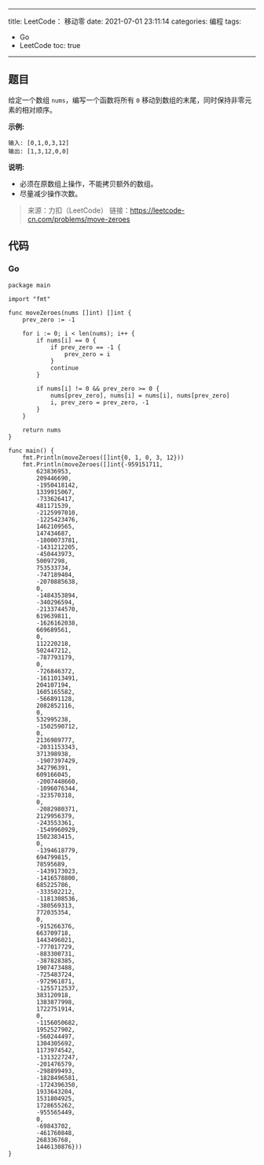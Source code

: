 ----
title: LeetCode： 移动零
date: 2021-07-01 23:11:14
categories: 编程
tags: 
- Go
- LeetCode
toc: true
----

## 题目

给定一个数组 `nums`，编写一个函数将所有 `0` 移动到数组的末尾，同时保持非零元素的相对顺序。

**示例:**

```
输入: [0,1,0,3,12]
输出: [1,3,12,0,0]
```

<!-- more -->

**说明:**

- 必须在原数组上操作，不能拷贝额外的数组。
- 尽量减少操作次数。

> 来源：力扣（LeetCode）
> 链接：https://leetcode-cn.com/problems/move-zeroes

## 代码

### Go

```
package main

import "fmt"

func moveZeroes(nums []int) []int {
	prev_zero := -1

	for i := 0; i < len(nums); i++ {
		if nums[i] == 0 {
			if prev_zero == -1 {
				prev_zero = i
			}
			continue
		}

		if nums[i] != 0 && prev_zero >= 0 {
			nums[prev_zero], nums[i] = nums[i], nums[prev_zero]
			i, prev_zero = prev_zero, -1
		}
	}

	return nums
}

func main() {
	fmt.Println(moveZeroes([]int{0, 1, 0, 3, 12}))
	fmt.Println(moveZeroes([]int{-959151711,
		623836953,
		209446690,
		-1950418142,
		1339915067,
		-733626417,
		481171539,
		-2125997010,
		-1225423476,
		1462109565,
		147434687,
		-1800073781,
		-1431212205,
		-450443973,
		50097298,
		753533734,
		-747189404,
		-2070885638,
		0,
		-1484353894,
		-340296594,
		-2133744570,
		619639811,
		-1626162038,
		669689561,
		0,
		112220218,
		502447212,
		-787793179,
		0,
		-726846372,
		-1611013491,
		204107194,
		1605165582,
		-566891128,
		2082852116,
		0,
		532995238,
		-1502590712,
		0,
		2136989777,
		-2031153343,
		371398938,
		-1907397429,
		342796391,
		609166045,
		-2007448660,
		-1096076344,
		-323570318,
		0,
		-2082980371,
		2129956379,
		-243553361,
		-1549960929,
		1502383415,
		0,
		-1394618779,
		694799815,
		78595689,
		-1439173023,
		-1416578800,
		685225786,
		-333502212,
		-1181308536,
		-380569313,
		772035354,
		0,
		-915266376,
		663709718,
		1443496021,
		-777017729,
		-883300731,
		-387828385,
		1907473488,
		-725483724,
		-972961871,
		-1255712537,
		383120918,
		1383877998,
		1722751914,
		0,
		-1156050682,
		1952527902,
		-560244497,
		1304305692,
		1173974542,
		-1313227247,
		-201476579,
		-298899493,
		-1828496581,
		-1724396350,
		1933643204,
		1531804925,
		1728655262,
		-955565449,
		0,
		-69843702,
		-461760848,
		268336768,
		1446130876}))
}
```